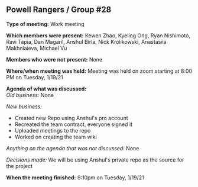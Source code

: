 ## Powell Rangers / Group #28


**Type of meeting:** Work meeting

**Which members were present:** Kewen Zhao, Kyeling Ong, Ryan Nishimoto, Ravi Tapia, Dan Magaril, Anshul Birla, Nick Krolikowski, Anastasiia Makhniaieva, Michael Vu

**Members who were not present:** None

**Where/when meeting was held:** Meeting was held on zoom starting at 8:00 PM on Tuesday, 1/19/21

**Agenda of what was discussed:**  
*Old business:* None

*New business:*
+ Created new Repo using Anshul's pro account <br>
+ Recreated the team contract, everyone signed it <br>
+ Uploaded meetings to the repo <br>
+ Worked on creating the team wiki <br>

*Anything on the agenda that was not discussed:* None

*Decisions made:* We will be using Anshul's private repo as the source for the project

**When the meeting finished:** 9:10pm on Tuesday, 1/19/21


